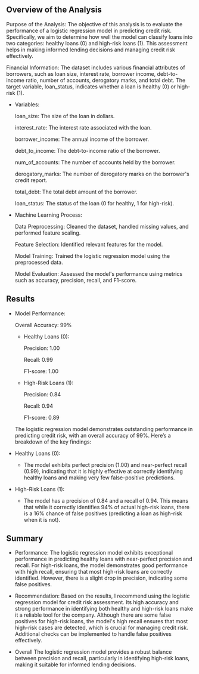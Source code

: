 ## Overview of the Analysis

Purpose of the Analysis: The objective of this analysis is to evaluate the performance of a logistic regression model in predicting credit risk. Specifically, we aim to determine how well the model can classify loans into two categories: healthy loans (0) and high-risk loans (1). This assessment helps in making informed lending decisions and managing credit risk effectively.

Financial Information: The dataset includes various financial attributes of borrowers, such as loan size, interest rate, borrower income, debt-to-income ratio, number of accounts, derogatory marks, and total debt. The target variable, loan_status, indicates whether a loan is healthy (0) or high-risk (1).

* Variables:

    loan_size: The size of the loan in dollars.

    interest_rate: The interest rate associated with the loan.

    borrower_income: The annual income of the borrower.

    debt_to_income: The debt-to-income ratio of the borrower.

    num_of_accounts: The number of accounts held by the borrower.

    derogatory_marks: The number of derogatory marks on the borrower's credit report.

    total_debt: The total debt amount of the borrower.

    loan_status: The status of the loan (0 for healthy, 1 for high-risk).

* Machine Learning Process:

    Data Preprocessing: Cleaned the dataset, handled missing values, and performed feature scaling.

    Feature Selection: Identified relevant features for the model.

    Model Training: Trained the logistic regression model using the preprocessed data.

    Model Evaluation: Assessed the model's performance using metrics such as accuracy, precision, recall, and F1-score.
## Results

* Model Performance:

    Overall Accuracy: 99%

    * Healthy Loans (0):

        Precision: 1.00

        Recall: 0.99

        F1-score: 1.00

    * High-Risk Loans (1):

        Precision: 0.84

        Recall: 0.94

        F1-score: 0.89

    The logistic regression model demonstrates outstanding performance in predicting credit risk, with an overall accuracy of 99%. Here’s a breakdown of the key findings:
* Healthy Loans (0):
    * The model exhibits perfect precision (1.00) and near-perfect recall (0.99), indicating that it is highly effective at correctly identifying healthy loans and making very few false-positive predictions.
* High-Risk Loans (1):
    * The model has a precision of 0.84 and a recall of 0.94. This means that while it correctly identifies 94% of actual high-risk loans, there is a 16% chance of false positives (predicting a loan as high-risk when it is not).

## Summary


* Performance: 
    The logistic regression model exhibits exceptional performance in predicting healthy loans with near-perfect precision and recall. For high-risk loans, the model demonstrates good performance with high recall, ensuring that most high-risk loans are correctly identified. However, there is a slight drop in precision, indicating some false positives.

* Recommendation: 
    Based on the results, I recommend using the logistic regression model for credit risk assessment. Its high accuracy and strong performance in identifying both healthy and high-risk loans make it a reliable tool for the company. Although there are some false positives for high-risk loans, the model's high recall ensures that most high-risk cases are detected, which is crucial for managing credit risk. Additional checks can be implemented to handle false positives effectively.

* Overall 
    The logistic regression model provides a robust balance between precision and recall, particularly in identifying high-risk loans, making it suitable for informed lending decisions.
